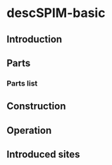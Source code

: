 # descSPIM-basic

## Introduction

## Parts

### Parts list

## Construction

## Operation

## Introduced sites

